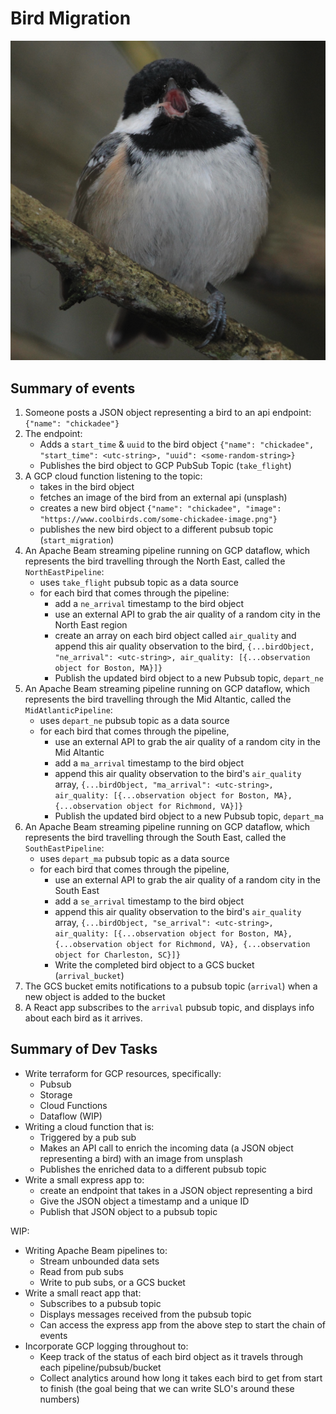 # Bird Migration

![chickadee](./images/intense.png)

## Summary of events

1. Someone posts a JSON object representing a bird to an api endpoint: `{"name": "chickadee"}`
2. The endpoint:
    - Adds a `start_time` & `uuid` to the bird object `{"name": "chickadee", "start_time": <utc-string>, "uuid": <some-random-string>}`
    - Publishes the bird object to GCP PubSub Topic (`take_flight`)
3. A GCP cloud function listening to the topic:
    - takes in the bird object
    - fetches an image of the bird from an external api (unsplash)
    - creates a new bird object `{"name": "chickadee", "image": "https://www.coolbirds.com/some-chickadee-image.png"}`
    - publishes the new bird object to a different pubsub topic  (`start_migration`)
4. An Apache Beam streaming pipeline running on GCP dataflow, which represents the bird travelling through the North East, called the `NorthEastPipeline`:
    - uses `take_flight` pubsub topic as a data source
    - for each bird that comes through the pipeline:
        - add a `ne_arrival` timestamp to the bird object
        - use an external API to grab the air quality of a random city in the North East region 
        - create an array on each bird object called `air_quality` and append this air quality observation to the bird, `{...birdObject, "ne_arrival": <utc-string>, air_quality: [{...observation object for Boston, MA}]}`
        - Publish the updated bird object to a new Pubsub topic, `depart_ne`
5. An Apache Beam streaming pipeline running on GCP dataflow, which represents the bird travelling through the Mid Altantic, called the `MidAtlanticPipeline`:
    - uses `depart_ne` pubsub topic as a data source
    - for each bird that comes through the pipeline, 
        - use an external API to grab the air quality of a random city in the Mid Altantic 
        - add a `ma_arrival` timestamp to the bird object
        - append this air quality observation to the bird's `air_quality` array, `{...birdObject, "ma_arrival": <utc-string>, air_quality: [{...observation object for Boston, MA}, {...observation object for Richmond, VA}]}`
        - Publish the updated bird object to a new Pubsub topic, `depart_ma`    
6. An Apache Beam streaming pipeline running on GCP dataflow, which represents the bird travelling through the South East, called the `SouthEastPipeline`:
    - uses `depart_ma` pubsub topic as a data source
    - for each bird that comes through the pipeline, 
        - use an external API to grab the air quality of a random city in the South East
        - add a `se_arrival` timestamp to the bird object
        - append this air quality observation to the bird's `air_quality` array, `{...birdObject, "se_arrival": <utc-string>, air_quality: [{...observation object for Boston, MA}, {...observation object for Richmond, VA}, {...observation object for Charleston, SC}]}`
        - Write the completed bird object to a GCS bucket (`arrival_bucket`)    
7. The GCS bucket emits notifications to a pubsub topic (`arrival`) when a new object is added to the bucket
8. A React app subscribes to the `arrival` pubsub topic, and displays info about each bird as it arrives.
  


## Summary of Dev Tasks

- Write terraform for GCP resources, specifically:
    - Pubsub 
    - Storage 
    - Cloud Functions
    - Dataflow (WIP)
- Writing a cloud function that is:
    - Triggered by a pub sub
    - Makes an API call to enrich the incoming data (a JSON object representing a bird) with an image from unsplash
    - Publishes the enriched data to a different pubsub topic
- Write a small express app to:
    - create an endpoint that takes in a JSON object representing a bird
    - Give the JSON object a timestamp and a unique ID
    - Publish that JSON object to a pubsub topic    
    
WIP: 
- Writing Apache Beam pipelines to:
    - Stream unbounded data sets
    - Read from pub subs
    - Write to pub subs, or a GCS bucket
- Write a small react app that:
    - Subscribes to a pubsub topic
    - Displays messages received from the pubsub topic
    - Can access the express app from the above step to start the chain of events
- Incorporate GCP logging throughout to:
    - Keep track of the status of each bird object as it travels through each pipeline/pubsub/bucket
    - Collect analytics around how long it takes each bird to get from start to finish (the goal being that we can write SLO's around these numbers) 
